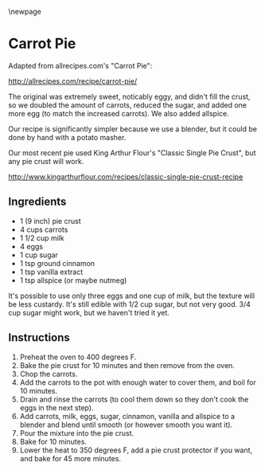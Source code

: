 \newpage

# Carrot Pie

Adapted from allrecipes.com's "Carrot Pie":

http://allrecipes.com/recipe/carrot-pie/

The original was extremely sweet, noticably eggy, and didn't fill the crust,
so we doubled the amount of carrots, reduced the sugar, and added one more
egg (to match the increased carrots). We also added allspice.

Our recipe is significantly simpler because we use a blender, but it could
be done by hand with a potato masher.

Our most recent pie used King Arthur Flour's "Classic Single Pie Crust", but
any pie crust will work.

http://www.kingarthurflour.com/recipes/classic-single-pie-crust-recipe

## Ingredients

  * 1 (9 inch) pie crust
  * 4 cups carrots
  * 1 1/2 cup milk
  * 4 eggs
  * 1 cup sugar
  * 1 tsp ground cinnamon
  * 1 tsp vanilla extract
  * 1 tsp allspice (or maybe nutmeg)

It's possible to use only three eggs and one cup of milk, but the texture will be
less custardy. It's still edible with 1/2 cup sugar, but not very good. 3/4 cup
sugar might work, but we haven't tried it yet.

## Instructions

 1. Preheat the oven to 400 degrees F.
 2. Bake the pie crust for 10 minutes and then remove from the oven.
 3. Chop the carrots.
 4. Add the carrots to the pot with enough water to cover them, and boil for
    10 minutes.
 5. Drain and rinse the carrots (to cool them down so they don't cook the eggs
    in the next step).
 6. Add carrots, milk, eggs, sugar, cinnamon, vanilla and allspice to a blender
    and blend until smooth (or however smooth you want it).
 7. Pour the mixture into the pie crust.
 8. Bake for 10 minutes.
 9. Lower the heat to 350 degrees F, add a pie crust protector if you want, and bake
    for 45 more minutes.
